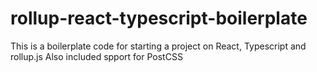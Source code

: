 # rollup-react-typescript-boilerplate
This is a boilerplate code for starting a project on React, Typescript and rollup.js
Also included spport for PostCSS
